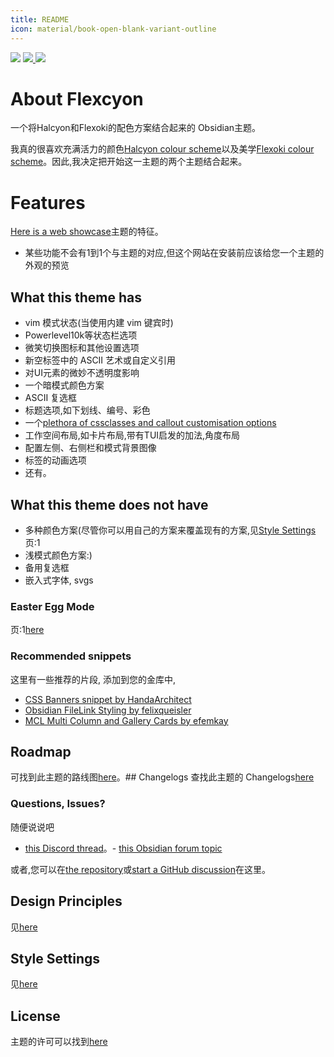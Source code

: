 ```yaml
---
title: README
icon: material/book-open-blank-variant-outline
---
```


<img src="https://img.shields.io/badge/downloads-900+-6E4E9B?style=for-the-badge&logo=obsidian&color=%23483699">
<a href="https://github.com/bladeacer/flexcyon/blob/master/LICENSE">
    <img src="https://img.shields.io/github/license/bladeacer/flexcyon?style=for-the-badge">
</a>
<a href="https://github.com/bladeacer/flexcyon/releases">
    <img src="https://img.shields.io/github/v/release/bladeacer/flexcyon?style=for-the-badge&sort=semver">
</a>

# About Flexcyon
一个将Halcyon和Flexoki的配色方案结合起来的 Obsidian主题。

我真的很喜欢充满活力的颜色[Halcyon colour scheme](https://halcyon-theme.netlify.app/)以及美学[Flexoki colour scheme](https://stephango.com/flexoki)。因此,我决定把开始这一主题的两个主题结合起来。

# Features
[Here is a web showcase](https://share.note.sx/1bk28c9k)主题的特征。
- 某些功能不会有1到1个与主题的对应,但这个网站在安装前应该给您一个主题的外观的预览

## What this theme has
- vim 模式状态(当使用内建 vim 键宾时)
- Powerlevel10k等状态栏选项
- 微笑切换图标和其他设置选项
- 新空标签中的 ASCII 艺术或自定义引用
- 对UI元素的微妙不透明度影响
- 一个暗模式颜色方案
- ASCII 复选框
- 标题选项,如下划线、编号、彩色
- 一个[plethora of cssclasses and callout customisation options](。/Styling/CSS-Classes/index.md)
- 工作空间布局,如卡片布局,带有TUI启发的加法,角度布局
- 配置左侧、右侧栏和模式背景图像
- 标签的动画选项
- 还有。

## What this theme does not have
- 多种颜色方案(尽管你可以用自己的方案来覆盖现有的方案,见[Style Settings](。/Styling/Style-Settings/index.md)页:1
- 浅模式颜色方案:)
- 备用复选框
- 嵌入式字体, svgs

### Easter Egg Mode
页:1[here](./page-5.md)

### Recommended snippets
这里有一些推荐的片段, 添加到您的金库中,
- [CSS Banners snippet by HandaArchitect](https://github.com/HandaArchitect/obsidian-banner-snippet)
- [Obsidian FileLink Styling by felixqueisler](https://github.com/felixqueisler/Obsidian-FileLink-Styling)
- [MCL Multi Column and Gallery Cards by efemkay](https://github.com/efemkay/obsidian-modular-css-layout)

## Roadmap
可找到此主题的路线图[here](https://github.com/bladeacer/flexcyon/tree/master/docs/roadmap.md)。## Changelogs
查找此主题的 Changelogs[here](。/changelogs/index.md)

### Questions, Issues?
随便说说吧
- [this Discord thread](https://discord.com/channels/686053708261228577/1338130333698359357)。- [this Obsidian forum topic](https://forum.obsidian.md/t/flexcyon-a-dark-theme-for-obsidian/99869)

或者,您可以在[the repository](https://github.com/bladeacer/flexcyon/issues)或[start a GitHub discussion](https://github.com/bladeacer/flexcyon/discussions)在这里。

## Design Principles
见[here](./page-4.md)

## Style Settings
见[here](。/Styling/Style-Settings/index.md)

## License
主题的许可可以找到[here](./license.md)